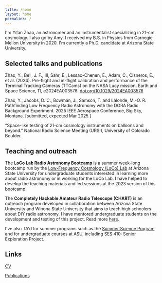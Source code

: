 ```yaml
---
title: /home
layout: home
permalink: /
---
```


I'm Yifan Zhao, an astronomer and an instrumentalist specializing in 21-cm cosmology. I also go by Amy. I received my B.S. in Physics from Carnegie Mellon University in 2020. I'm currently a Ph.D. candidate at Arizona State University.

## Selected talks and publications

Zhao, Y., Bell, J. F., III, Sahr, E., Lessac-Chenen, E., Adam, C., Cisneros, E., et al. (2024). Pre-flight and in-flight calibration and performance of the Terminal Tracking Cameras (TTCams) on the NASA Lucy mission. Earth and Space Science, 11, e2024EA003576. <a href="https ://doi.org/10.1029/2024EA003576">doi.org/10.1029/2024EA003576</a>

Zhao, Y., Jacobs, D. C., Bowman, J., Samson, T. and Lalonde, M.-O. R. Pathfinding Low Frequency Radio Astronomy with the DORA Radio Background Experiment. 2025 IEEE Aerospace Conference, Big Sky, Montana. [submitted, expected Mar 2025.]

“Space-like testing of 21-cm cosmology instruments on balloons and beyond.” National Radio Science Meeting (URSI), University of Colorado Boulder.

## Teaching and outreach

The <b>LoCo Lab Radio Astronomy Bootcamp</b> is a summer week-long bootcamp run by the <a href="https://loco.lab.asu.edu/">Low-Frequency Cosmology (LoCo) Lab</a> at Arizona State University for undergraduate students interested in learning more about radio astronomy or in working for the LoCo Lab. I have helped to develop the teaching materials and led sessions at the 2023 version of this bootcamp.

The <b>Completely Hackable Amateur Radio Telescope (CHART)</b> is an outreach program developed in collaboration between Arizona State University and Winona State University that aims to teach high schoolers about DIY radio astronomy. I have mentored undergraduate students on the development and testing of this project. Read more <a href="https://astrochart.github.io/main_page">here</a>.

I've also TA'd for summer programs such as the <a href="https://summerscience.org/">Summer Science Program</a> and for undergraduate courses at ASU, including SES 410: Senior Exploration Project.

## Links

<a href="graphics/YifanZhaoCV.pdf">CV</a> <br>

<a href="https://orcid.org/0009-0005-2028-2345">Publications<a>

